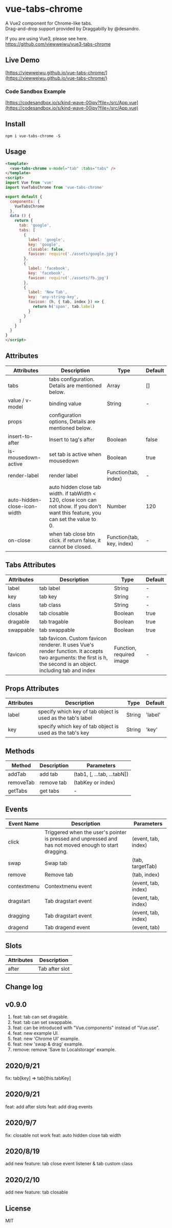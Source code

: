 # vue-tabs-chrome
A Vue2 component for Chrome-like tabs.<br>
Drag-and-drop support provided by Draggabilly by @desandro.

If you are using Vue3, please see here.
https://github.com/viewweiwu/vue3-tabs-chrome

## Live Demo
[https://viewweiwu.github.io/vue-tabs-chrome/](https://viewweiwu.github.io/vue-tabs-chrome/)

### Code Sandbox Example

[https://codesandbox.io/s/kind-wave-00ipv?file=/src/App.vue](https://codesandbox.io/s/kind-wave-00ipv?file=/src/App.vue)

## Install
```
npm i vue-tabs-chrome -S
```

## Usage
``` html
<template>
  <vue-tabs-chrome v-model="tab" :tabs="tabs" />
</template>
<script>
import Vue from 'vue'
import VueTabsChrome from 'vue-tabs-chrome'

export default {
  components: {
    VueTabsChrome
  },
  data () {
    return {
      tab: 'google',
      tabs: [
        {
          label: 'google',
          key: 'google',
          closable: false,
          favicon: require('./assets/google.jpg')
        },
        {
          label: 'facebook',
          key: 'facebook',
          favicon: require('./assets/fb.jpg')
        },
        {
          label: 'New Tab',
          key: 'any-string-key',
          favicon: (h, { tab, index }) => {
            return h('span', tab.label)
          }
        }
      ]
    }
  }
}
</script>
```

## Attributes

| Attributes | Description | Type | Default |
| - | - | - | - |
| tabs | tabs configuration. Details are mentioned below. | Array | [] |
| value / v-model | binding value | String | - |
| props | configuration options, Details are mentioned below. |
| insert-to-after | Insert to tag's after | Boolean | false |
| is-mousedown-active | set tab is active when mousedown | Boolean | true |
| render-label | render label | Function(tab, index) | - |
| auto-hidden-close-icon-width | auto hidden close tab width. if tabWidth < 120, close icon can not show. If you don’t want this feature, you can set the value to 0. | Number | 120 |
| on-close | when tab close btn click. if return false, it cannot be closed. | Function(tab, key, index) | - |

## Tabs Attributes
| Attributes | Description | Type | Default |
| - | - | - | - |
| label | tab label | String | - |
| key | tab key | String | - |
| class | tab class | String | - |
| closable | tab closable | Boolean | true |
| dragable | tab tragable | Boolean | true |
| swappable | tab swappable | Boolean | true |
| favicon | tab favicon. Custom favicon renderer. It uses Vue's render function. It accepts two arguments: the first is h, the second is an object. including tab and index | Function, required image | - |

## Props Attributes
| Attributes | Description | Type | Default |
| - | - | - | - |
| label | specify which key of tab object is used as the tab's label | String | 'label' |
| key | specify which key of tab object is used as the tab's key | String | 'key' |

## Methods 
| Method | Description | Parameters |
| - | - | - |
| addTab | add tab | (tab1, [, ...tab, ...tabN]) |
| removeTab | remove tab | (tabKey or index) |
| getTabs | get tabs | - |

## Events
| Event Name | Description | Parameters |
| - | - | - |
| click | Triggered when the user's pointer is pressed and unpressed and has not moved enough to start dragging. | (event, tab, index) |
| swap | Swap tab | (tab, targetTab) |
| remove | Remove tab | (tab, index) |
| contextmenu | Contextmenu event | (event, tab, index) |
| dragstart | Tab dragstart event | (event, tab, index) |
| dragging | Tab dragstart event | (event, tab, index) |
| dragend | Tab dragend event | (event, tab) |

## Slots
| Attributes | Description |
| - | - |
| after | Tab after slot |

## Change log

## v0.9.0

1. feat: tab can set dragable.
2. feat: tab can set swappable.
3. feat: can be introduced with "Vue.components" instead of "Vue.use".
4. feat: new example UI.
5. feat: new 'Chrome UI' example.
6. feat: new 'swap & drag' example.
7. remove: remove 'Save to Localstorage' example.

## 2020/9/21
fix: tab[key] => tab[this.tabKey]

## 2020/9/21
feat: add after slots
feat: add drag events

## 2020/9/7
fix: closable not work
feat: auto hidden close tab width

## 2020/8/19
add new feature: tab close event listener & tab custom class

## 2020/2/10
add new feature: tab closable

## License
MIT
